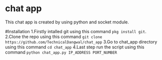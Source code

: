 # chat app
This chat app is created by using python and socket module.

#Installation
 1.Firstly intalled git using this command `pkg install git`.
 2.Clone the repo using this command `git clone https://github.com/TechnicalDangwal/chat_app`
 3.Go to chat_app directory using this command `cd chat_app`
 4.Last step run the script using this command `python chat_app.py IP_ADDRESS PORT_NUMBER`
